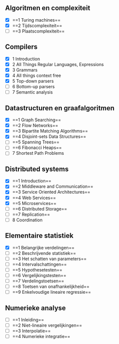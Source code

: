 ## Algoritmen en complexiteit

- [x] ==1 Turing machines==
- [x] ==2 Tijdscomplexiteit==
- [ ] ==3 Plaatscomplexiteit==

## Compilers

- [x] 1 Introduction
- [x] 2 All Things Regular Languages, Expressions
- [x] 3 Grammars
- [x] 4 All things context free
- [x] 5 Top-down parsers
- [ ] 6 Bottom-up parsers
- [ ] 7 Semantic analysis

## Datastructuren en graafalgoritmen

- [x] ==1 Graph Searching==
- [x] ==2 Flow Networks==
- [x] ==3 Bipartite Matching Algorithms==
- [x] ==4 Disjoint-sets Data Structures==
- [ ] ==5 Spanning Trees==
- [ ] ==6 Fibonacci Heaps==
- [ ] 7 Shortest Path Problems

## Distributed systems

- [x] ==1 Introduction==
- [x] ==2 Middleware and Communication==
- [x] ==3 Service Oriented Architectures==
- [x] ==4 Web Services==
- [x] ==5 Microservices==
- [ ] ==6 Distributed Storage==
- [ ] ==7 Replication==
- [ ] 8 Coordination

## Elementaire statistiek

- [x] ==1 Belangrijke verdelingen==
- [ ] ==2 Beschrijvende statistiek==
- [ ] ==3 Het schatten van parameters==
- [ ] ==4 Intervalschattingen==
- [ ] ==5 Hypothesetesten==
- [ ] ==6 Vergelijkingstesten==
- [ ] ==7 Verdelingstoetsen==
- [ ] ==8 Toetsen van onafhankelijkheid==
- [ ] ==9 Enkelvoudige lineaire regressie==

## Numerieke analyse

- [ ] ==1 Inleiding==
- [ ] ==2 Niet-lineaire vergelijkingen==
- [ ] ==3 Interpolatie==
- [ ] ==4 Numerieke integratie==
